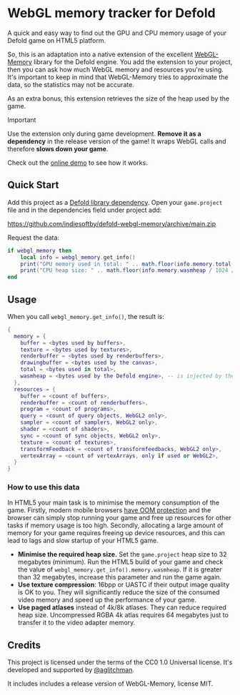 # WebGL memory tracker for Defold

A quick and easy way to find out the GPU and CPU memory usage of your Defold game on HTML5 platform.

So, this is an adaptation into a native extension of the excellent [WebGL-Memory](https://github.com/greggman/webgl-memory) library for the Defold engine. You add the extension to your project, then you can ask how much WebGL memory and resources you're using. It's important to keep in mind that WebGL-Memory tries to approximate the data, so the statistics may not be accurate.

As an extra bonus, this extension retrieves the size of the heap used by the game. 

> [!IMPORTANT]
> Use the extension only during game development. **Remove it as a dependency** in the release version of the game! It wraps WebGL calls and therefore **slows down your game**.

Check out the [online demo](https://indiesoftby.github.io/defold-webgl-memory/) to see how it works.

## Quick Start

Add this project as a [Defold library dependency](http://www.defold.com/manuals/libraries/). Open your `game.project` file and in the dependencies field under project add:

https://github.com/indiesoftby/defold-webgl-memory/archive/main.zip

Request the data:

```lua
if webgl_memory then
    local info = webgl_memory.get_info()
    print("GPU memory used in total: " .. math.floor(info.memory.total / 1024 / 1024) .. " MB")
    print("CPU heap size: " .. math.floor(info.memory.wasmheap / 1024 / 1024) .. " MB")
end
```

## Usage

When you call `webgl_memory.get_info()`, the result is:

```lua
{
  memory = {
    buffer = <bytes used by buffers>,
    texture = <bytes used by textures>,
    renderbuffer = <bytes used by renderbuffers>,
    drawingbuffer = <bytes used by the canvas>,
    total = <bytes used in total>,
    wasmheap = <bytes used by the Defold engine>, -- is injected by the extension and equals to `Module.HEAP8.length`.
  },
  resources = {
    buffer = <count of buffers>,
    renderbuffer = <count of renderbuffers>,
    program = <count of programs>,
    query = <count of query objects, WebGL2 only>,
    sampler = <count of samplers, WebGL2 only>,
    shader = <count of shaders>,
    sync = <count of sync objects, WebGL2 only>,
    texture = <count of textures>,
    transformFeedback = <count of transformfeedbacks, WebGL2 only>,
    vertexArray = <count of vertexArrays, only if used or WebGL2>,
  }
}
```

### How to use this data

In HTML5 your main task is to minimise the memory consumption of the game. Firstly, modern mobile browsers [have OOM protection](https://source.chromium.org/chromium/chromium/src/+/main:chrome/browser/android/oom_intervention/near_oom_reduction_message_delegate.cc;l=23?q=IDS_NEAR_OOM_REDUCTION_MESSAGE&ss=chromium) and the browser can simply stop running your game and free up resources for other tasks if memory usage is too high. Secondly, allocating a large amount of memory for your game requires freeing up device resources, and this can lead to lags and slow startup of your HTML5 game.

- **Minimise the required heap size.** Set the `game.project` heap size to 32 megabytes (minimum). Run the HTML5 build of your game and check the value of `webgl_memory.get_info().memory.wasmheap`. If it is greater than 32 megabytes, increase this parameter and run the game again.
- **Use texture compression**: 16bpp or UASTC if their output image quality is OK to you. They will significantly reduce the size of the consumed video memory and speed up the performance of your game.
- **Use paged atlases** instead of 4k/8k atlases. They can reduce required heap size. Uncompressed RGBA 4k atlas requires 64 megabytes just to transfer it to the video adapter memory.

## Credits

This project is licensed under the terms of the CC0 1.0 Universal license. It's developed and supported by [@aglitchman](https://github.com/aglitchman). 

It includes includes a release version of WebGL-Memory, license MIT.
